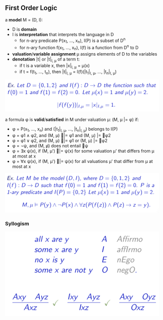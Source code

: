 ## First Order Logic

a **model** M = (D, I):
* D is **domain**
* I is **interpretation** that interprets the language in D
	* for n-ary predicate P(x<sub>1</sub>, ..., x<sub>n</sub>), I(P) is a subset of D<sup>n</sup>
	* for n-ary function f(x<sub>1</sub>, ..., x<sub>n</sub>), I(f) is a function from D<sup>n</sup> to D
* **valuation**/**variable assignment** μ assigns elements of D to the variables
* **denotation** |t| or |t|<sub>I, μ</sub> of a term t:
	* if t is a variable x, then |x|<sub>I, μ</sub> = μ(x)
	* if t = f(t<sub>1</sub>, ..., t<sub>n</sub>), then |t|<sub>I, μ</sub> = I(f)(|t<sub>1</sub>|<sub>I, μ</sub>, ..., |t<sub>n</sub>|<sub>I, μ</sub>)

![denotation](./pix/denotation.png)

a formula φ is **valid**/**satisfied** in M under valuation μ: (M, μ |= φ) if:
* φ = P(x<sub>1</sub>, ..., x<sub>n</sub>) and (|t<sub>1</sub>|<sub>I, μ</sub>, ..., |t<sub>n</sub>|<sub>I, μ</sub>) belongs to I(P)
* φ = φ1 ∧ φ2, and (M, μ) 􏳚|= φ1 and (M, μ) |= 􏳚φ2
* φ = φ1 ∨ φ2, and (M, μ) 􏳚|= φ1 or (M, μ) |= 􏳚φ2
* φ = ¬ψ, and (M, μ̸) does not entail 􏳚ψ
* φ = ∃x ψ(x), if (M, μ') 􏳚|= ψ(x) for some valuation μ' that differs from μ at most at x
* φ = ∀x ψ(x), if (M, μ') 􏳚|= ψ(x) for all valuations μ' that differ from μ at most at x

![valid](./pix/valid.png)

### Syllogism

![syllogism](./pix/syllogism.png)